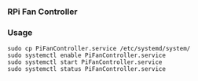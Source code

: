 ### RPi Fan Controller

### Usage
```shell
sudo cp PiFanController.service /etc/systemd/system/
sudo systemctl enable PiFanController.service
sudo systemctl start PiFanController.service
sudo systemctl status PiFanController.service
```